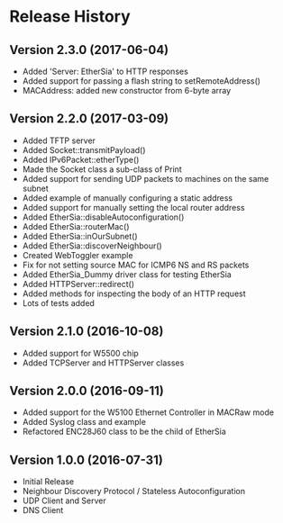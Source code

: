 Release History
===============


Version 2.3.0 (2017-06-04)
--------------------------
- Added 'Server: EtherSia' to HTTP responses
- Added support for passing a flash string to setRemoteAddress()
- MACAddress: added new constructor from 6-byte array

Version 2.2.0 (2017-03-09)
--------------------------
- Added TFTP server
- Added Socket::transmitPayload()
- Added IPv6Packet::etherType()
- Made the Socket class a sub-class of Print
- Added support for sending UDP packets to machines on the same subnet
- Added example of manually configuring a static address
- Added support for manually setting the local router address
- Added EtherSia::disableAutoconfiguration()
- Added EtherSia::routerMac()
- Added EtherSia::inOurSubnet()
- Added EtherSia::discoverNeighbour()
- Created WebToggler example
- Fix for not setting source MAC for ICMP6 NS and RS packets
- Added EtherSia_Dummy driver class for testing EtherSia
- Added HTTPServer::redirect()
- Added methods for inspecting the body of an HTTP request
- Lots of tests added


Version 2.1.0 (2016-10-08)
--------------------------
- Added support for W5500 chip
- Added TCPServer and HTTPServer classes


Version 2.0.0 (2016-09-11)
--------------------------
- Added support for the W5100 Ethernet Controller in MACRaw mode
- Added Syslog class and example
- Refactored ENC28J60 class to be the child of EtherSia


Version 1.0.0 (2016-07-31)
--------------------------
- Initial Release
- Neighbour Discovery Protocol / Stateless Autoconfiguration
- UDP Client and Server
- DNS Client
